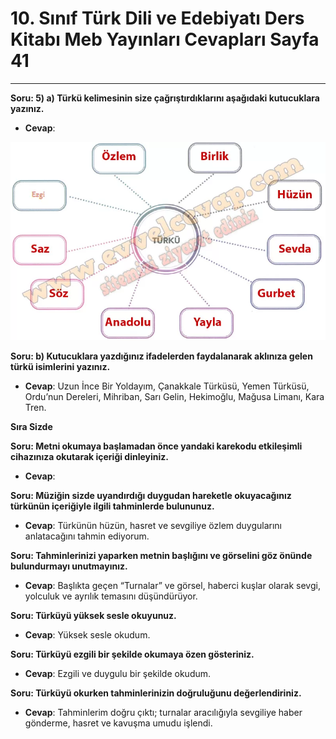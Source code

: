 # 10. Sınıf Türk Dili ve Edebiyatı Ders Kitabı Meb Yayınları Cevapları Sayfa 41

---

**Soru: 5) a) Türkü kelimesinin size çağrıştırdıklarını aşağıdaki kutucuklara yazınız.**

-   **Cevap**:

![Image 1](./image_1.webp)

**Soru: b) Kutucuklara yazdığınız ifadelerden faydalanarak aklınıza gelen türkü isimlerini yazınız.**

-   **Cevap**: Uzun İnce Bir Yoldayım, Çanakkale Türküsü, Yemen Türküsü, Ordu’nun Dereleri, Mihriban, Sarı Gelin, Hekimoğlu, Mağusa Limanı, Kara Tren.

**Sıra Sizde**

**Soru: Metni okumaya başlamadan önce yandaki karekodu etkileşimli cihazınıza okutarak içeriği dinleyiniz.**

-   **Cevap**:

**Soru: Müziğin sizde uyandırdığı duygudan hareketle okuyacağınız türkünün içeriğiyle ilgili tahminlerde bulununuz.**

-   **Cevap**: Türkünün hüzün, hasret ve sevgiliye özlem duygularını anlatacağını tahmin ediyorum.

**Soru: Tahminlerinizi yaparken metnin başlığını ve görselini göz önünde bulundurmayı unutmayınız.**

-   **Cevap**: Başlıkta geçen “Turnalar” ve görsel, haberci kuşlar olarak sevgi, yolculuk ve ayrılık temasını düşündürüyor.

**Soru: Türküyü yüksek sesle okuyunuz.**

-   **Cevap**: Yüksek sesle okudum.

**Soru: Türküyü ezgili bir şekilde okumaya özen gösteriniz.**

-   **Cevap**: Ezgili ve duygulu bir şekilde okudum.

**Soru: Türküyü okurken tahminlerinizin doğruluğunu değerlendiriniz.**

-   **Cevap**: Tahminlerim doğru çıktı; turnalar aracılığıyla sevgiliye haber gönderme, hasret ve kavuşma umudu işlendi.